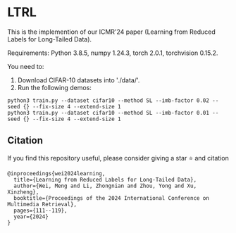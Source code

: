 # LTRL

This is the implemention of our ICMR'24 paper (Learning from Reduced Labels for Long-Tailed Data).

Requirements: 
Python 3.8.5, 
numpy 1.24.3, 
torch 2.0.1,
torchvision 0.15.2.

You need to:
1. Download CIFAR-10 datasets into './data/'.
2. Run the following demos:
```
python3 train.py --dataset cifar10 --method SL --imb-factor 0.02 --seed {} --fix-size 4 --extend-size 1
python3 train.py --dataset cifar10 --method SL --imb-factor 0.01 --seed {} --fix-size 4 --extend-size 1
```

## Citation
If you find this repository useful, please consider giving a star ⭐ and citation
```
@inproceedings{wei2024learning,
  title={Learning from Reduced Labels for Long-Tailed Data},
  author={Wei, Meng and Li, Zhongnian and Zhou, Yong and Xu, Xinzheng},
  booktitle={Proceedings of the 2024 International Conference on Multimedia Retrieval},
  pages={111--119},
  year={2024}
}
```

